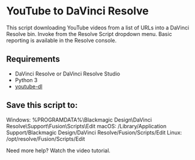 # YouTube to DaVinci Resolve

This script downloading YouTube videos from a list of URLs into a DaVinci Resolve bin. Invoke from the Resolve Script dropdown menu. Basic reporting is available in the
Resolve console.

## Requirements

- DaVinci Resolve or DaVinci Resolve Studio
- Python 3
- [youtube-dl](https://github.com/ytdl-org/youtube-dl)


## Save this script to:

Windows: %PROGRAMDATA%\Blackmagic Design\DaVinci Resolve\Support\Fusion\Scripts\Edit
macOS: /Library/Application Support/Blackmagic Design/DaVinci Resolve/Fusion/Scripts/Edit
Linux: /opt/resolve/Fusion/Scripts/Edit

Need more help? Watch the video tutorial.
